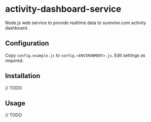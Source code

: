 activity-dashboard-service
==========================

Node.js web service to provide realtime data to surevine.com activity dashboard.

## Configuration

Copy `config.example.js` to `config.<ENVIRONMENT>.js`. Edit settings as required.

## Installation

// TODO

## Usage

// TODO
